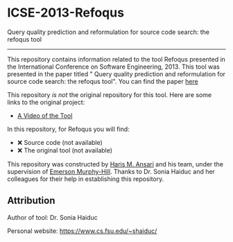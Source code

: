 # ICSE-2013-Refoqus

Query quality prediction and reformulation for source code search: the refoqus tool

***

This repository contains information related to the tool Refoqus presented in the International Conference on Software Engineering, 2013. This tool was presented in the paper titled " Query quality prediction and reformulation for source code search: the refoqus tool". You can find the paper [here](http://dl.acm.org/citation.cfm?id=2486991)

This repository _is not_ the original repository for this tool. Here are some links to the original project:

* [A Video of the Tool](https://www.youtube.com/watch?v=UQlWGiauyk4)

In this repository, for Refoqus you will find:
* :x: Source code (not available)
* :x: The original tool (not available)

This repository was constructed by [Haris M. Ansari](https://github.com/hmansari) and his team, under the supervision of [Emerson Murphy-Hill](https://github.com/CaptainEmerson). Thanks to Dr. Sonia Haiduc and her colleagues for their help in establishing this repository. 

## Attribution

Author of tool: Dr. Sonia Haiduc
 
Personal website: https://www.cs.fsu.edu/~shaiduc/
